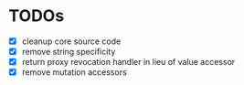 # TODOs

- [x] cleanup core source code
- [x] remove string specificity
- [x] return proxy revocation handler in lieu of value accessor
- [x] remove mutation accessors
